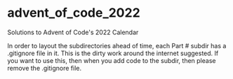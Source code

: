 # advent_of_code_2022
Solutions to Advent of Code's 2022 Calendar

In order to layout the subdirectories ahead of time, each Part # subdir has a .gitignore file in it.  This is the dirty work around the internet suggested.  If you want to use this, then when you add code to the subdir, then please remove the .gitignore file.
